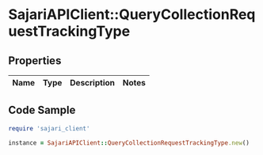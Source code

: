 # SajariAPIClient::QueryCollectionRequestTrackingType

## Properties

| Name | Type | Description | Notes |
| ---- | ---- | ----------- | ----- |

## Code Sample

```ruby
require 'sajari_client'

instance = SajariAPIClient::QueryCollectionRequestTrackingType.new()
```

